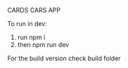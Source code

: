 CARDS CARS APP

To run in dev:
1. run npm i
2. then npm run dev

For the build version check build folder
